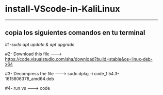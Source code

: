 # install-VScode-in-KaliLinux
----
copia los siguientes comandos en tu terminal
----

#1-*sudo apt update & apt upgrade*

#2- Download this file --->    
https://code.visualstudio.com/sha/download?build=stable&os=linux-deb-x64

#3- Decompress the file --->
sudo dpkg -i code_1.54.3-1615806378_amd64.deb

#4- run vs --->
code

